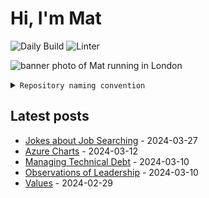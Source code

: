 # Hi, I'm Mat

![Daily Build](https://github.com/mat-0/mat-0/workflows/Daily%20Build/badge.svg) ![Linter](https://github.com/mat-0/mat-0/workflows/Linter/badge.svg)

![banner photo of Mat running in London](https://raw.githubusercontent.com/mat-0/mat-0/master/images/gh-header-image-cropped.jpg)

<details><summary><code>Repository naming convention</code></summary>
  
Repositories, where possible, are lowercase with underscores and follow the naming conventions below. 

  
- Demonstrations or proof of concepts use the format `demo_name`.
- Boilerplate or templates are named in the format `template_name`.
  - where appropriate these are also published through github pages and will be available at `username.github.io/repo_name`.
- WordPress related content (mostly plugins) are all prefixed with `wp_`.
- Twitter bots are prefix with `bot_`.
- Standard repositories are named as they are, sometimes this might be a domain name e.g `thechels.uk`.
</details>

## Latest posts

<!-- blog starts -->
- [Jokes about Job Searching](https://thechels.uk/job-jokes) - 2024-03-27
- [Azure Charts](https://thechels.uk/Azure-Charts) - 2024-03-12
- [Managing Technical Debt](https://thechels.uk/managing-technical-debt) - 2024-03-10
- [Observations of Leadership](https://thechels.uk/observations-of-leadership) - 2024-03-10
- [Values](https://thechels.uk/values) - 2024-02-29
<!-- blog ends -->
